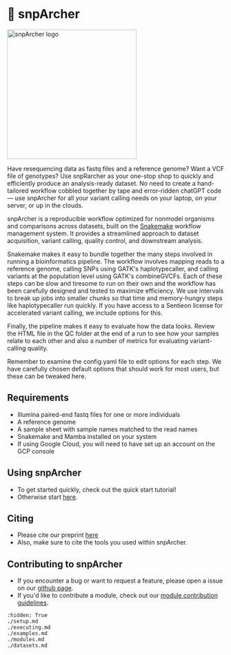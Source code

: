 # 🚀 snpArcher

<img src="./img/logo.png" alt="snpArcher logo" height="300"/>

Have resequencing data as fastq files and a reference genome? Want a VCF file of genotypes? Use snpRarcher as your one-stop shop to quickly and efficiently produce an analysis-ready dataset. No need to create a hand-tailored workflow cobbled together by tape and error-ridden chatGPT code — use snpArcher for all your variant calling needs on your laptop, on your server, or up in the clouds. 

snpArcher is a reproducible workflow optimized for nonmodel organisms and comparisons across datasets, built on the [Snakemake](https://snakemake.readthedocs.io/en/stable/index.html#) workflow management system. It provides a streamlined approach to dataset acquisition, variant calling, quality control, and downstream analysis.

Snakemake makes it easy to bundle together the many steps involved in running a bioinformatics pipeline. The workflow involves mapping reads to a reference genome, calling SNPs using GATK's haplotypecaller, and calling variants at the population level using GATK's combineGVCFs. Each of these steps can be slow and tiresome to run on their own and the workflow has been carefully designed and tested to maximize efficiency. We use intervals to break up jobs into smaller chunks so that time and memory-hungry steps like haplotypecaller run quickly. If you have access to a Sentieon license for accelerated variant calling, we include options for this. 

Finally, the pipeline makes it easy to evaluate how the data looks. Review the HTML file in the QC folder at the end of a run to see how your samples relate to each other and also a number of metrics for evaluating variant-calling quality. 

Remember to examine the config.yaml file to edit options for each step. We have carefully chosen default options that should work for most users, but these can be tweaked here. 

## Requirements
- Illumina paired-end fastq files for one or more individuals
- A reference genome
- A sample sheet with sample names matched to the read names
- Snakemake and Mamba installed on your system
- If using Google Cloud, you will need to have set up an account on the GCP console

## Using snpArcher
- To get started quickly, check out the quick start tutorial!
- Otherwise start [here](./setup.md).

## Citing
- Please cite our preprint [here](https://www.biorxiv.org/content/10.1101/2023.06.22.546168v1)
- Also, make sure to cite the tools you used within snpArcher.

## Contributing to snpArcher
- If you encounter a bug or want to request a feature, please open a issue on our [github page](https://github.com/harvardinformatics/snpArcher).
- If you'd like to contribute a module, check out our [module contribution guidelines](./modules.md#module-contribution-guidelines).

```{toctree}
:hidden: True
./setup.md
./executing.md
./examples.md
./modules.md
./datasets.md
```
